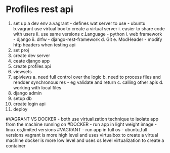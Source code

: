 #   Profiles rest api



















1. set up a dev env
    a.vagrant - defines wat server to use - ubuntu
    b.vagrant use virtual box to create a virtual server
        i. easier to share code with users
        ii. use same versions
    c.Language - python
        i. web framework - django
        ii.  drfw - django-rest-framework
    d. Git
    e. ModHeader - modify http headers when testing api
2. set proj
3. create dev server
4. ceate django app
5. create profiles api
6. viewsets
7. apiviews
    a. need full control over the logic
    b. need to process files and rendder synchronous res - eg validate and return
    c. calling other apis
    d. working with local files
8. django admin
9. setup db
10. create login api
11. deploy

#VAGRANT VS DOCKER - both use virtualization technique to isolate app from the machine running on
#DOCKER - run app in light weight image - linux os,limited versions
#VAGRANT - run app in full os - ubuntu,full versions
 vagrant is more high level and uses virtualbox to create a virtual machine
 docker is more low level and uses os level virtualization to create a container
